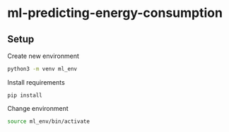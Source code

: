 # ml-predicting-energy-consumption

## Setup
Create new environment 
```bash
python3 -m venv ml_env
```

Install requirements
```
pip install
```

Change environment
```bash
source ml_env/bin/activate
```
